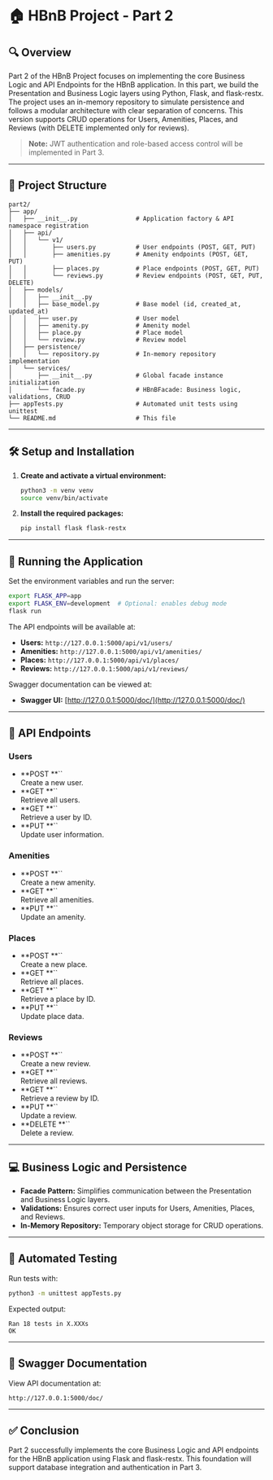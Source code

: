 # 🏠 HBnB Project - Part 2

## 🔍 Overview

Part 2 of the HBnB Project focuses on implementing the core Business Logic and API Endpoints for the HBnB application. In this part, we build the Presentation and Business Logic layers using Python, Flask, and flask-restx. The project uses an in-memory repository to simulate persistence and follows a modular architecture with clear separation of concerns. This version supports CRUD operations for Users, Amenities, Places, and Reviews (with DELETE implemented only for reviews).

> **Note:** JWT authentication and role-based access control will be implemented in Part 3.

---

## 💃 Project Structure

```
part2/
├── app/
│   ├── __init__.py                # Application factory & API namespace registration
│   ├── api/
│   │   └── v1/
│   │       ├── users.py           # User endpoints (POST, GET, PUT)
│   │       ├── amenities.py       # Amenity endpoints (POST, GET, PUT)
│   │       ├── places.py          # Place endpoints (POST, GET, PUT)
│   │       └── reviews.py         # Review endpoints (POST, GET, PUT, DELETE)
│   ├── models/
│   │   ├── __init__.py
│   │   ├── base_model.py          # Base model (id, created_at, updated_at)
│   │   ├── user.py                # User model
│   │   ├── amenity.py             # Amenity model
│   │   ├── place.py               # Place model
│   │   └── review.py              # Review model
│   ├── persistence/
│   │   └── repository.py          # In-memory repository implementation
│   └── services/
│       ├── __init__.py            # Global facade instance initialization
│       └── facade.py              # HBnBFacade: Business logic, validations, CRUD
├── appTests.py                    # Automated unit tests using unittest
└── README.md                      # This file
```

---

## 🛠️ Setup and Installation

1. **Create and activate a virtual environment:**

   ```bash
   python3 -m venv venv
   source venv/bin/activate
   ```

2. **Install the required packages:**

   ```bash
   pip install flask flask-restx
   ```

---

## 🚀 Running the Application

Set the environment variables and run the server:

```bash
export FLASK_APP=app
export FLASK_ENV=development  # Optional: enables debug mode
flask run
```

The API endpoints will be available at:

- **Users:** `http://127.0.0.1:5000/api/v1/users/`
- **Amenities:** `http://127.0.0.1:5000/api/v1/amenities/`
- **Places:** `http://127.0.0.1:5000/api/v1/places/`
- **Reviews:** `http://127.0.0.1:5000/api/v1/reviews/`

Swagger documentation can be viewed at:

- **Swagger UI:** [http://127.0.0.1:5000/doc/](http://127.0.0.1:5000/doc/)

---

## 🔧 API Endpoints

### Users

- **POST **``\
  Create a new user.
- **GET **``\
  Retrieve all users.
- **GET **``\
  Retrieve a user by ID.
- **PUT **``\
  Update user information.

### Amenities

- **POST **``\
  Create a new amenity.
- **GET **``\
  Retrieve all amenities.
- **PUT **``\
  Update an amenity.

### Places

- **POST **``\
  Create a new place.
- **GET **``\
  Retrieve all places.
- **GET **``\
  Retrieve a place by ID.
- **PUT **``\
  Update place data.

### Reviews

- **POST **``\
  Create a new review.
- **GET **``\
  Retrieve all reviews.
- **GET **``\
  Retrieve a review by ID.
- **PUT **``\
  Update a review.
- **DELETE **``\
  Delete a review.

---

## 💻 Business Logic and Persistence

- **Facade Pattern:** Simplifies communication between the Presentation and Business Logic layers.
- **Validations:** Ensures correct user inputs for Users, Amenities, Places, and Reviews.
- **In-Memory Repository:** Temporary object storage for CRUD operations.

---

## 🔧 Automated Testing

Run tests with:

```bash
python3 -m unittest appTests.py
```

Expected output:

```
Ran 18 tests in X.XXXs
OK
```

---

## 📑 Swagger Documentation

View API documentation at:

```
http://127.0.0.1:5000/doc/
```

---

## ✅ Conclusion

Part 2 successfully implements the core Business Logic and API endpoints for the HBnB application using Flask and flask-restx. This foundation will support database integration and authentication in Part 3.
